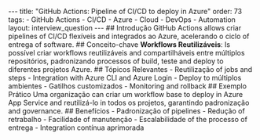 --- title: "GitHub Actions: Pipeline of CI/CD to deploy in Azure" order: 73 tags: - GitHub Actions - CI/CD - Azure - Cloud - DevOps - Automation layout: interview_question --- ## Introdução GitHub Actions allows criar pipelines of CI/CD flexíveis and integrados ao Azure, acelerando o ciclo of entrega of software. ## Conceito-chave **Workflows Reutilizáveis**: Is possível criar workflows reutilizáveis and compartilháveis entre múltiplos repositórios, padronizando processos of build, teste and deploy to diferentes projetos Azure. ## Tópicos Relevantes - Reutilização of jobs and steps - Integration with Azure CLI and Azure Login - Deploy to múltiplos ambientes - Gatilhos customizados - Monitoring and rollback ## Exemplo Prático Uma organização can criar um workflow base to deploy in Azure App Service and reutilizá-lo in todos os projetos, garantindo padronização and governance. ## Benefícios - Padronização of pipelines - Redução of retrabalho - Facilidade of manutenção - Escalabilidade of the processo of entrega - Integration contínua aprimorada